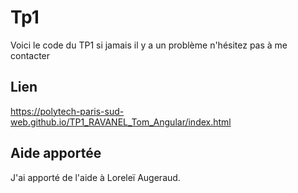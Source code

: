 # Tp1
Voici le code du TP1 si jamais il y a un problème n'hésitez pas à me contacter

## Lien
https://polytech-paris-sud-web.github.io/TP1_RAVANEL_Tom_Angular/index.html

## Aide apportée
J'ai apporté de l'aide à Loreleï Augeraud.
